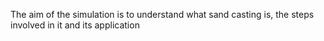 The aim of the simulation is to understand what sand casting is, the steps involved in it and its application
